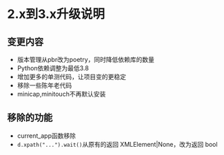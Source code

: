 # 2.x到3.x升级说明

## 变更内容

- 版本管理从pbr改为poetry，同时降低依赖库的数量
- Python依赖调整为最低3.8
- 增加更多的单测代码，让项目变的更稳定
- 移除一些陈年老代码
- minicap,minitouch不再默认安装

## 移除的功能
- current_app函数移除
- `d.xpath("...").wait()`从原有的返回 XMLElement|None，改为返回 bool